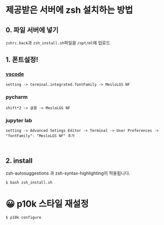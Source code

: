 # 제공받은 서버에 zsh 설치하는 방법

## 0. 파일 서버에 넣기
`zshrc.back`과 `zsh_install.sh`파일을 `/opt/ml`에 업로드

## 1. 폰트설정!

### [vscode](https://velog.io/@kangko05/Vscode-powerlevel10k)

`setting -> terminal.integrated.fontFamily -> MesloLGS NF`

### pycharm

`shift*2 -> 글꼴 -> MesloLGS NF`

### jupyter lab

`setting -> Advanced Setings Editor -> Terminal -> User Preferences -> "fontFamily": "MesloLGS NF" 추가`

<br>

## 2. install

zsh-autosuggestions 과 zsh-syntax-highlighting이 적용됩니다.

```bash
$ bash zsh_install.sh
```



# 😀 p10k 스타일 재설정

```bash
$ p10k configure
```
